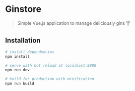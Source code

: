 # Ginstore

> Simple Vue.js application to manage deliciously gins 🍸

## Installation

``` bash
# install dependencies
npm install

# serve with hot reload at localhost:8080
npm run dev

# build for production with minification
npm run build
```
